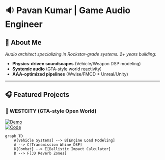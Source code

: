 # 🔉 Pavan Kumar | Game Audio Engineer  

## 🚀 **About Me**  
*Audio architect specializing in Rockstar-grade systems. 2+ years building:*
- **Physics-driven soundscapes** (Vehicle/Weapon DSP modeling)
- **Systemic audio** (GTA-style world reactivity)
- **AAA-optimized pipelines** (Wwise/FMOD + Unreal/Unity)

---

## 🎧 **Featured Projects**

### 🔫 **WESTCITY** (GTA-style Open World)  
[![Demo](https://img.shields.io/badge/PLAY_SAMPLES-FF3300?style=for-the-badge&logo=soundcloud)](https://on.soundcloud.com/CcABlPwoHdFy8cLRi2)  
[![Code](https://img.shields.io/badge/VIEW_CODE-239120?style=for-the-badge&logo=github)](https://github.com/yourrepo)

```mermaid
graph TD
    A[Vehicle Systems] --> B[Engine Load Modeling]
    A --> C[Transmission Whine DSP]
    D[Combat] --> E[Ballistic Impact Calculator]
    D --> F[3D Reverb Zones]
